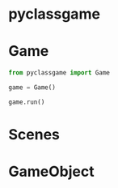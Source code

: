 # pyclassgame

<!--## Table of Contents
- [Game](#game)
- [Scenes](#installation)
- [GameObject](#game-object) -->

# Game

```python
from pyclassgame import Game

game = Game()

game.run()
```

# Scenes

# GameObject